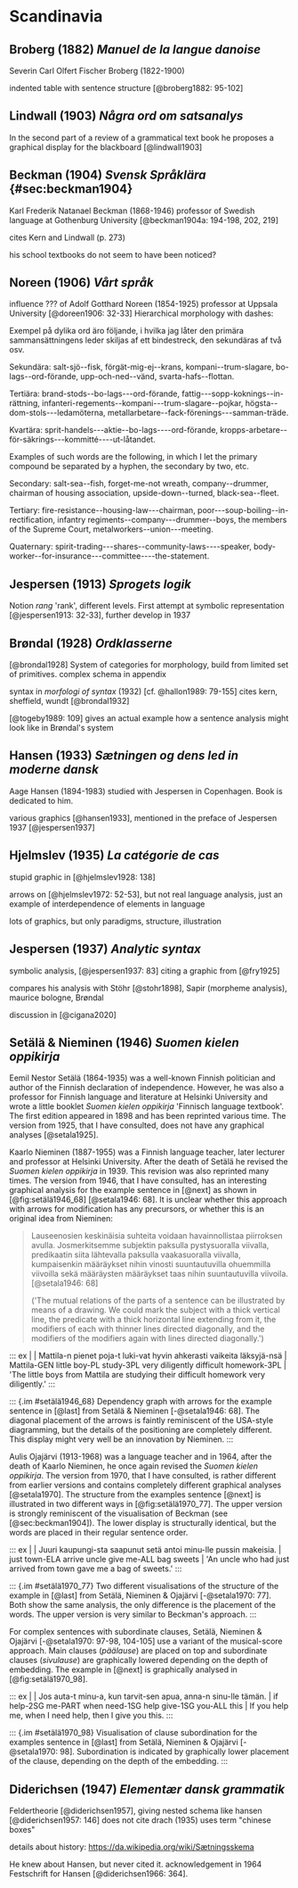 # Scandinavia

## Broberg (1882) *Manuel de la langue danoise*

Severin Carl Olfert Fischer Broberg (1822-1900)

indented table with sentence structure [@broberg1882: 95-102]

## Lindwall (1903) *Några ord om satsanalys*

In the second part of a review of a grammatical text book he proposes a graphical display for the blackboard [@lindwall1903]

## Beckman (1904) *Svensk Språklära* {#sec:beckman1904}

Karl Frederik Natanael Beckman (1868-1946) professor of Swedish language at Gothenburg University [@beckman1904a: 194-198, 202, 219]

cites Kern and Lindwall (p. 273)

his school textbooks do not seem to have been noticed?

## Noreen (1906) *Vårt språk*

influence ??? of Adolf Gotthard Noreen (1854-1925) professor at Uppsala University
[@doreen1906: 32-33] Hierarchical morphology with dashes:

Exempel på dylika ord äro följande, i hvilka jag låter den primära sammansättningens leder skiljas af ett bindestreck, den sekundäras af två osv.

Sekundära: 
salt-sjö--fisk, 
förgät-mig-ej--krans, 
kompani--trum-slagare, 
bo-lags--ord-förande, 
upp-och-ned--vänd, 
svarta-hafs--flottan. 

Tertiära: 
brand-stods--bo-lags---ord-förande, 
fattig---sopp-koknings--in-rättning, 
infanteri-regements--kompani---trum-slagare--pojkar, 
högsta--dom-stols---ledamöterna, 
metallarbetare--fack-förenings---samman-träde. 

Kvartära: 
sprit-handels---aktie--bo-lags----ord-förande,
kropps-arbetare--för-säkrings---kommitté----ut-låtandet.

Examples of such words are the following, in which I let the primary compound be separated by a hyphen, the secondary by two, etc.

Secondary:
salt-sea--fish,
forget-me-not wreath,
company--drummer,
chairman of housing association,
upside-down--turned,
black-sea--fleet.

Tertiary:
fire-resistance--housing-law---chairman,
poor---soup-boiling--in-rectification,
infantry regiments--company---drummer--boys,
the members of the Supreme Court,
metalworkers--union---meeting.

Quaternary:
spirit-trading---shares--community-laws----speaker,
body-worker--for-insurance---committee----the-statement.

## Jespersen (1913) *Sprogets logik*

Notion *rang* 'rank', different levels. First attempt at symbolic representation [@jespersen1913: 32-33], further develop in 1937

## Brøndal (1928) *Ordklasserne*

[@brondal1928] System of categories for morphology, build from limited set of primitives. complex schema in appendix

syntax in *morfologi of syntax* (1932) [cf. @hallon1989: 79-155] cites kern, sheffield, wundt [@brondal1932]

[@togeby1989: 109] gives an actual example how a sentence analysis might look like in Brøndal's system

## Hansen (1933) *Sætningen og dens led in moderne dansk*

Aage Hansen (1894-1983) studied with Jespersen in Copenhagen. Book is dedicated to him.

various graphics [@hansen1933], mentioned in the preface of Jespersen 1937 [@jespersen1937]

## Hjelmslev (1935) *La catégorie de cas*

stupid graphic in [@hjelmslev1928: 138]

arrows on [@hjelmslev1972: 52-53], but not real language analysis, just an example of interdependence of elements in language

lots of graphics, but only paradigms, structure, illustration

## Jespersen (1937) *Analytic syntax*

symbolic analysis, [@jespersen1937: 83] citing a graphic from [@fry1925] 

compares his analysis with Stöhr [@stohr1898], Sapir (morpheme analysis), maurice bologne, Brøndal

discussion in [@cigana2020]

## Setälä & Nieminen (1946) *Suomen kielen oppikirja*

Eemil Nestor Setälä (1864-1935) was a well-known Finnish politician and author of the Finnish declaration of independence. However, he was also a professor for Finnish language and literature at Helsinki University and wrote a little booklet *Suomen kielen oppikirja* 'Finnisch language textbook'. The first edition appeared in 1898 and has been reprinted various time. The version from 1925, that I have consulted, does not have any graphical analyses [@setala1925].

Kaarlo Nieminen (1887-1955) was a Finnish language teacher, later lecturer and professor at Helsinki University. After the death of Setälä he revised the *Suomen kielen oppikirja* in 1939. This revision was also reprinted many times. The version from 1946, that I have consulted, has an interesting graphical analysis for the example sentence in [@next] as shown in [@fig:setälä1946_68] [@setala1946: 68]. It is unclear whether this approach with arrows for modification has any precursors, or whether this is an original idea from Nieminen:

> Lauseenosien keskinäisia suhteita voidaan havainnollistaa piirroksen avulla. Josmerkitsemme subjektin paksulla pystysuoralla viivalla, predikaatin siita lähtevalla paksulla vaakasuoralla viivalla, kumpaisenkin määräykset nihin vinosti suuntautuvilla ohuemmilla viivoilla sekä määräysten määräykset taas nihin suuntautuvilla viivoila. [@setala1946: 68]
> 
> ('The mutual relations of the parts of a sentence can be illustrated by means of a drawing. We could mark the subject with a thick vertical line, the predicate with a thick horizontal line extending from it, the modifiers of each with thinner lines directed diagonally, and the modifiers of the modifiers again with lines directed diagonally.')

::: ex
|
| Mattila-n pienet poja-t luki-vat hyvin ahkerasti vaikeita läksyjä-nsä
| Mattila-GEN little boy-PL study-3PL very diligently difficult homework-3PL
| 'The little boys from Mattila are studying their difficult homework very diligently.'
:::

::: {.im #setälä1946_68}
Dependency graph with arrows for the example sentence in [@last] from Setälä & Nieminen [-@setala1946: 68]. The diagonal placement of the arrows is faintly reminiscent of the USA-style diagramming, but the details of the positioning are completely different. This display might very well be an innovation by Nieminen.
:::

Aulis Ojajärvi (1913-1968) was a language teacher and in 1964, after the death of Kaarlo Nieminen, he once again revised the *Suomen kielen oppikirja*. The version from 1970, that I have consulted, is rather different from earlier versions and contains completely different graphical analyses [@setala1970]. The structure from the examples sentence [@next] is illustrated in two different ways in [@fig:setälä1970_77]. The upper version is strongly reminiscent of the visualisation of Beckman (see [@sec:beckman1904]). The lower display is structurally identical, but the words are placed in their regular sentence order.

::: ex
|
| Juuri kaupungi-sta saapunut setä antoi minu-lle pussin makeisia.
| just town-ELA arrive uncle give me-ALL bag sweets
| 'An uncle who had just arrived from town gave me a bag of sweets.'
:::

::: {.im #setälä1970_77}
Two different visualisations of the structure of the example in [@last] from Setälä, Nieminen & Ojajärvi [-@setala1970: 77]. Both show the same analysis, the only difference is the placement of the words. The upper version is very similar to Beckman's approach.
:::

For complex sentences with subordinate clauses, Setälä, Nieminen & Ojajärvi [-@setala1970: 97-98, 104-105] use a variant of the musical-score approach. Main clauses (*päälause*) are placed on top and subordinate clauses (*sivulause*) are graphically lowered depending on the depth of embedding. The example in [@next] is graphically analysed in [@fig:setälä1970_98].

::: ex
|
| Jos auta-t minu-a, kun tarvit-sen apua, anna-n sinu-lle tämän.
| if help-2SG me-PART when need-1SG help give-1SG you-ALL this
| If you help me, when I need help, then I give you this.
:::


::: {.im #setälä1970_98}
Visualisation of clause subordination for the examples sentence in [@last] from Setälä, Nieminen & Ojajärvi [-@setala1970: 98]. Subordination is indicated by graphically lower placement of the clause, depending on the depth of the embedding.
:::

## Diderichsen (1947) *Elementær dansk grammatik*

Feldertheorie [@diderichsen1957], giving nested schema like hansen [@diderichsen1957: 146] does not cite drach (1935) uses term "chinese boxes"

details about history: https://da.wikipedia.org/wiki/Sætningsskema

He knew about Hansen, but never cited it. acknowledgement in 1964 Festschrift for Hansen [@diderichsen1966: 364].
